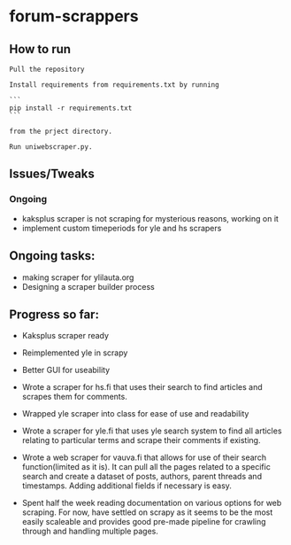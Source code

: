 # forum-scrappers
## How to run
    Pull the repository

    Install requirements from requirements.txt by running

    ``` 
    pip install -r requirements.txt
    ``` 
    
    from the prject directory.

    Run uniwebscraper.py.

## Issues/Tweaks
### Ongoing
- kaksplus scraper is not scraping for mysterious reasons, working on it
- implement custom timeperiods for yle and hs scrapers

## Ongoing tasks:
 - making scraper for ylilauta.org
 - Designing a scraper builder process
## Progress so far:
- Kaksplus scraper ready
- Reimplemented yle in scrapy
- Better GUI for useability
- Wrote a scraper for hs.fi that uses their search to find articles and scrapes them for comments.
- Wrapped yle scraper into class for ease of use and readability

- Wrote a scraper for yle.fi that uses yle search system to find all articles relating to particular terms and scrape their comments if existing.
- Wrote a web scraper for vauva.fi that allows for use of their search function(limited as it is). It can pull all the pages related to a specific search and create a dataset of posts, authors, parent threads and timestamps. Adding additional fields if necessary is easy.
- Spent half the week reading documentation on various options for web scraping. For now, have settled on scrapy as it seems to be the most easily scaleable and provides good pre-made pipeline for crawling through and handling multiple pages.






